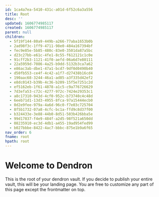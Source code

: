 ```yaml
---
id: 1ca4a7ea-5410-431c-a01d-6f52c6a3a556
title: Root
desc: ''
updated: 1606774985117
created: 1606774985117
parent: null
children:
  - 5f19f144-80a9-449b-a266-77aba1653b0b
  - 2ad98f3c-1ff9-4711-98e0-484a167394bf
  - fec9e85e-5b85-480c-83e0-3501da87a5bc
  - d23c27bb-e61c-4fe1-8c55-f612121c1c0e
  - 91cff2b3-1121-41f0-aefd-06a6d7e80111
  - 22a5959d-7086-4a25-b9dd-5132b3ca7a62
  - e86ac3ab-dbe1-47a1-bcd7-9df0d0490b40
  - d50fb553-ce4f-4c42-a1f7-d27438b16cd4
  - 190aac68-3244-46a1-ad85-a3f335d42ef2
  - e8dc0143-b39b-4c36-b209-15f5e7251c2d
  - ef5162eb-1f61-4878-a1c5-c9a776726629
  - 7d3efa53-c72c-4277-972c-7424e29353c1
  - a8c17310-943d-4cf0-952c-b73740c4c48d
  - 6eeb71d1-13d3-4955-8fca-97a15444ecb0
  - 0d2e9fee-979a-4a6d-96c0-f7e03c725704
  - 8f5b1732-07a8-4cfc-bc1a-ffd9c8d37f00
  - b324433e-3e88-44b0-8d51-503b426bba5e
  - 99d17837-f4e9-484f-a2d5-98f521a650dd
  - 08235910-ec3d-4db1-a455-19ad954fed99
  - b027bbbe-8422-4ac7-bbbc-875e1b9a6f65
nav_order: 6
fname: root
hpath: root
---
```

# Welcome to Dendron

This is the root of your dendron vault. If you decide to publish your entire vault, this will be your landing page. You are free to customize any part of this page except the frontmatter on top. 

